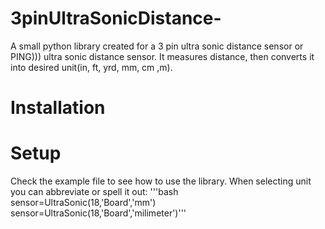 # 3pinUltraSonicDistance-
A small python library created for a 3 pin ultra sonic distance sensor or PING))) ultra sonic distance sensor. It measures distance, then converts it into desired unit(in, ft, yrd, mm, cm ,m).

# Installation 

# Setup
Check the example file to see how to use the library. When selecting unit you can abbreviate or spell it out: 
'''bash sensor=UltraSonic(18,'Board','mm')
sensor=UltraSonic(18,'Board','milimeter')'''

